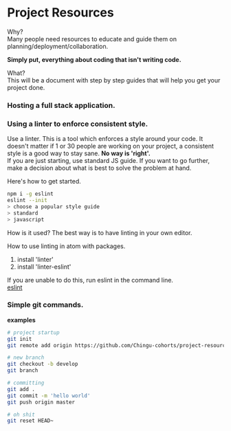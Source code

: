 # Project Resources

Why?   
Many people need resources to educate and guide them on planning/deployment/collaboration.  

**Simply put, everything about coding that isn't writing code.**

What?  
This will be a document with step by step guides that will help you get your project done.  

### Hosting a full stack application.


### Using a linter to enforce consistent style.

Use a linter. This is a tool which enforces a style around your code. It doesn't matter if 1 or 30 people are working on your project, a consistent style is a good way to stay sane. **No way is 'right'.**    
If you are just starting, use standard JS guide. If you want to go further, make a decision about what is best to solve the problem at hand.  

Here's how to get started.
```bash
npm i -g eslint
eslint --init
> choose a popular style guide
> standard
> javascript
```

How is it used? The best way is to have linting in your own editor.  

How to use linting in atom with packages.  
1. install 'linter'   
2. install 'linter-eslint'  

If you are unable to do this, run eslint in the command line.  
[eslint](http://eslint.org/)

### Simple git commands.  
**examples**  
```bash
# project startup
git init
git remote add origin https://github.com/Chingu-cohorts/project-resources.git  

# new branch
git checkout -b develop
git branch

# committing
git add .
git commit -m 'hello world'
git push origin master

# oh shit
git reset HEAD~
```
